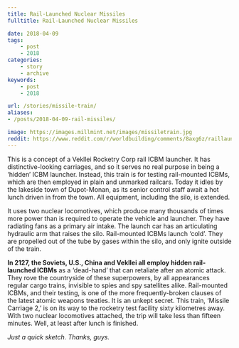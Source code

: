 ```yaml
---
title: Rail-Launched Nuclear Missiles
fulltitle: Rail-Launched Nuclear Missiles

date: 2018-04-09
tags:
    - post
    - 2018
categories:
    - story
    - archive
keywords:
    - post
    - 2018

url: /stories/missile-train/
aliases:
- /posts/2018-04-09-rail-missiles/

image: https://images.millmint.net/images/missiletrain.jpg
reddit: https://www.reddit.com/r/worldbuilding/comments/8axg6z/raillaunched_nuclear_missiles/
---
```


This is a concept of a Vekllei Rocketry Corp rail ICBM launcher. It has distinctive-looking carriages, and so it serves no real purpose in being a ‘hidden’ ICBM launcher. Instead, this train is for testing rail-mounted ICBMs, which are then employed in plain and unmarked railcars. Today it idles by the lakeside town of Dupot-Monan, as its senior control staff await a hot lunch driven in from the town. All equipment, including the silo, is extended.

It uses two nuclear locomotives, which produce many thousands of times more power than is required to operate the vehicle and launcher. They have radiating fans as a primary air intake. The launch car has an articulating hydraulic arm that raises the silo. Rail-mounted ICBMs launch ‘cold’. They are propelled out of the tube by gases within the silo, and only ignite outside of the train.

**In 2127, the Soviets, U.S., China and Vekllei all employ hidden rail-launched ICBMs** as a ‘dead-hand’ that can retaliate after an atomic attack. They rove the countryside of these superpowers, by all appearances regular cargo trains, invisible to spies and spy satellites alike. Rail-mounted ICBMs, and their testing, is one of the more frequently-broken clauses of the latest atomic weapons treaties. It is an unkept secret. This train, ‘Missile Carriage 2,’ is on its way to the rocketry test facility sixty kilometres away. With two nuclear locomotives attached, the trip will take less than fifteen minutes. Well, at least after lunch is finished.

*Just a quick sketch. Thanks, guys.*
